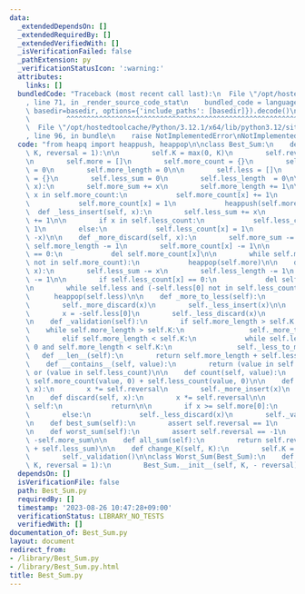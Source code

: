 ```yaml
---
data:
  _extendedDependsOn: []
  _extendedRequiredBy: []
  _extendedVerifiedWith: []
  _isVerificationFailed: false
  _pathExtension: py
  _verificationStatusIcon: ':warning:'
  attributes:
    links: []
  bundledCode: "Traceback (most recent call last):\n  File \"/opt/hostedtoolcache/Python/3.12.1/x64/lib/python3.12/site-packages/onlinejudge_verify/documentation/build.py\"\
    , line 71, in _render_source_code_stat\n    bundled_code = language.bundle(stat.path,\
    \ basedir=basedir, options={'include_paths': [basedir]}).decode()\n          \
    \         ^^^^^^^^^^^^^^^^^^^^^^^^^^^^^^^^^^^^^^^^^^^^^^^^^^^^^^^^^^^^^^^^^^^^^^^^^^^^^^^^^\n\
    \  File \"/opt/hostedtoolcache/Python/3.12.1/x64/lib/python3.12/site-packages/onlinejudge_verify/languages/python.py\"\
    , line 96, in bundle\n    raise NotImplementedError\nNotImplementedError\n"
  code: "from heapq import heappush, heappop\n\nclass Best_Sum:\n    def __init__(self,\
    \ K, reversal = 1):\n\n        self.K = max(0, K)\n        self.reversal = reversal\n\
    \n        self.more = []\n        self.more_count = {}\n        self.more_sum\
    \ = 0\n        self.more_length = 0\n\n        self.less = []\n        self.less_count\
    \ = {}\n        self.less_sum = 0\n        self.less_length  = 0\n\n    def _more_insert(self,\
    \ x):\n        self.more_sum += x\n        self.more_length += 1\n\n        if\
    \ x in self.more_count:\n            self.more_count[x] += 1\n        else:\n\
    \            self.more_count[x] = 1\n            heappush(self.more, x)\n\n  \
    \  def _less_insert(self, x):\n        self.less_sum += x\n        self.less_length\
    \ += 1\n\n        if x in self.less_count:\n            self.less_count[x] +=\
    \ 1\n        else:\n            self.less_count[x] = 1\n            heappush(self.less,\
    \ -x)\n\n    def _more_discard(self, x):\n        self.more_sum -= x\n       \
    \ self.more_length -= 1\n        self.more_count[x] -= 1\n\n        if self.more_count[x]\
    \ == 0:\n            del self.more_count[x]\n\n        while self.more and (self.more[0]\
    \ not in self.more_count):\n            heappop(self.more)\n\n    def _less_discard(self,\
    \ x):\n        self.less_sum -= x\n        self.less_length -= 1\n        self.less_count[x]\
    \ -= 1\n\n        if self.less_count[x] == 0:\n            del self.less_count[x]\n\
    \n        while self.less and (-self.less[0] not in self.less_count):\n      \
    \      heappop(self.less)\n\n    def _more_to_less(self):\n        x = self.more[0]\n\
    \        self._more_discard(x)\n        self._less_insert(x)\n\n    def _less_to_more(self):\n\
    \        x = -self.less[0]\n        self._less_discard(x)\n        self._more_insert(x)\n\
    \n    def _validation(self):\n        if self.more_length > self.K:\n        \
    \    while self.more_length > self.K:\n                self._more_to_less()\n\
    \        elif self.more_length < self.K:\n            while self.less_length >\
    \ 0 and self.more_length < self.K:\n                self._less_to_more()\n\n \
    \   def __len__(self):\n        return self.more_length + self.less_length\n\n\
    \    def __contains__(self, value):\n        return (value in self.more_count)\
    \ or (value in self.less_count)\n\n    def count(self, value):\n        return\
    \ self.more_count(value, 0) + self.less_count(value, 0)\n\n    def insert(self,\
    \ x):\n        x *= self.reversal\n        self._more_insert(x)\n        self._validation()\n\
    \n    def discard(self, x):\n        x *= self.reversal\n\n        if x not in\
    \ self:\n            return\n\n        if x >= self.more[0]:\n            self._more_discard(x)\n\
    \        else:\n            self._less_discard(x)\n        self._validation()\n\
    \n    def best_sum(self):\n        assert self.reversal == 1\n        return self.more_sum\n\
    \n    def worst_sum(self):\n        assert self.reversal == -1\n        return\
    \ -self.more_sum\n\n    def all_sum(self):\n        return self.reversal * (self.more_sum\
    \ + self.less_sum)\n\n    def change_K(self, K):\n        self.K = max(0, K)\n\
    \        self._validation()\n\nclass Worst_Sum(Best_Sum):\n    def __init__(self,\
    \ K, reversal = 1):\n        Best_Sum.__init__(self, K, - reversal)\n"
  dependsOn: []
  isVerificationFile: false
  path: Best_Sum.py
  requiredBy: []
  timestamp: '2023-08-26 10:47:28+09:00'
  verificationStatus: LIBRARY_NO_TESTS
  verifiedWith: []
documentation_of: Best_Sum.py
layout: document
redirect_from:
- /library/Best_Sum.py
- /library/Best_Sum.py.html
title: Best_Sum.py
---
```

